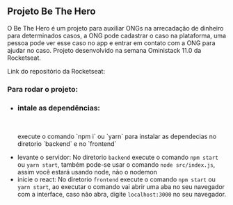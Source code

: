 ## Projeto Be The Hero

O Be The Hero é um projeto para auxiliar ONGs na arrecadação de dinheiro para determinados casos, a ONG pode cadastrar o caso na plataforma, uma pessoa pode ver esse caso no app  e entrar em contato com a ONG para ajudar no caso. Projeto desenvolvido na semana Oministack 11.0 da Rocketseat.

Link do repositório da Rocketseat: 


### Para rodar o projeto:

<ul>
  <li>
    <h3>intale as dependências: </h3><br>
    <p>execute o comando `npm i` ou `yarn` para instalar as dependecias no diretorio `backend` e no `frontend` </p>

  </li>
</ul>

 
- levante o servidor:
 No diretorio `backend` execute o comando `npm start` ou `yarn start`, também pode-se usar o comando `node src/index.js`, assim você estará usando node, não o nodemon
- inicie o react:
 No diretorio `frontend` execute o comando `npm start` ou `yarn start`, ao executar o comando vai abrir uma aba no seu navegador com a interface, caso não abra, digite `localhost:3000` no seu navegador.

